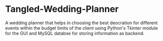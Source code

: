 # Tangled-Wedding-Planner
A wedding planner that helps in choosing the best deocration for different events within the budget limits of the client using Python's Tkinter module for the GUI and MySQL databse for storing information as backend.
